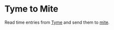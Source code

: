 # Tyme to Mite

Read time entries from [Tyme](http://tyme-app.com) and send them to [mite](http://mite.yo.lk).
